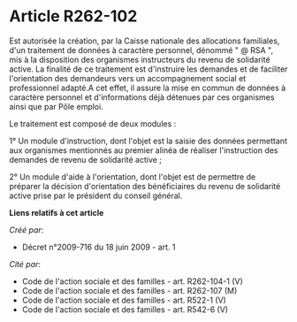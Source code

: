 # Article R262-102

Est autorisée la création, par la Caisse nationale des allocations familiales, d'un traitement de données à caractère
personnel, dénommé " @ RSA ", mis à la disposition des organismes instructeurs du revenu de solidarité active. La finalité de
ce traitement est d'instruire les demandes et de faciliter l'orientation des demandeurs vers un accompagnement social et
professionnel adapté.A cet effet, il assure la mise en commun de données à caractère personnel et d'informations déjà
détenues par ces organismes ainsi que par Pôle emploi. 

Le traitement est composé de deux modules : 

1° Un module d'instruction, dont l'objet est la saisie des données permettant aux organismes mentionnés au premier alinéa de
réaliser l'instruction des demandes de revenu de solidarité active ; 

2° Un module d'aide à l'orientation, dont l'objet est de permettre de préparer la décision d'orientation des bénéficiaires du
revenu de solidarité active prise par le président du conseil général.

**Liens relatifs à cet article**

_Créé par_:

  - Décret n°2009-716 du 18 juin 2009 - art. 1

_Cité par_:

  - Code de l'action sociale et des familles - art. R262-104-1 (V)
  - Code de l'action sociale et des familles - art. R262-107 (M)
  - Code de l'action sociale et des familles - art. R522-1 (V)
  - Code de l'action sociale et des familles - art. R542-6 (V)
